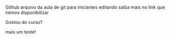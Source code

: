 Github
arquivo da aula de git para iniciantes
editando
saiba mais no link que iremos disponibilizar

Gostou do curso? 

mais um teste!